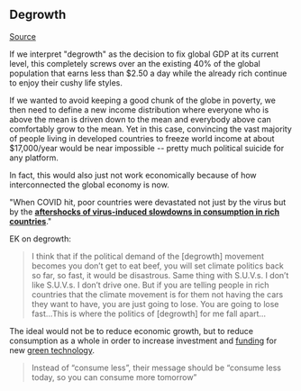 ## Degrowth
[Source](https://noahpinion.substack.com/p/people-are-realizing-that-degrowth)

If we interpret "degrowth" as the decision to fix global GDP at its current level, this completely screws over an the existing 40% of the global population that earns less than $2.50 a day while the already rich continue to enjoy their cushy life styles.

If we wanted to avoid keeping a good chunk of the globe in poverty, we then need to define a new income distribution where everyone who is above the mean is driven down to the mean and everybody above can comfortably grow to the mean. Yet in this case, convincing the vast majority of people living in developed countries to freeze world income at about $17,000/year would be near impossible -- pretty much political suicide for any platform.

In fact, this would also just not work economically because of how interconnected the global economy is now. 

"When COVID hit, poor countries were devastated not just by the virus but by the **[aftershocks of virus-induced slowdowns in consumption in rich countries](https://documents1.worldbank.org/curated/en/799701589552654684/pdf/Costs-and-Trade-Offs-in-the-Fight-Against-the-COVID-19-Pandemic-A-Developing-Country-Perspective.pdf)**."

EK on degrowth:

> I think that if the political demand of the [degrowth] movement becomes you don’t get to eat beef, you will set climate politics back so far, so fast, it would be disastrous. Same thing with S.U.V.s. I don’t like S.U.V.s. I don’t drive one. But if you are telling people in rich countries that the climate movement is for them not having the cars they want to have, you are just going to lose. You are going to lose fast…This is where the politics of [degrowth] for me fall apart…

The ideal would not be to reduce economic growth, but to reduce consumption as a whole in order to increase investment and [funding](thoughts/funding.md) for new [green technology](thoughts/climate-tech.md).

> Instead of “consume less”, their message should be “consume less today, so you can consume more tomorrow”